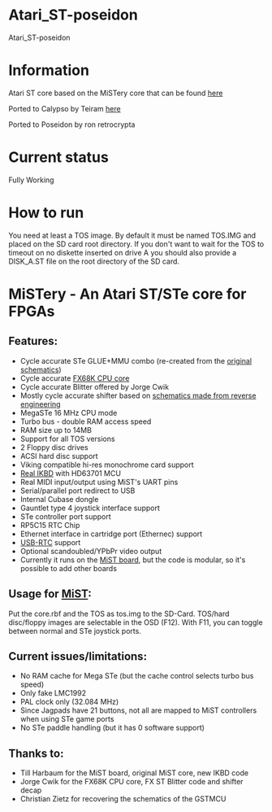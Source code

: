 # Atari_ST-poseidon
Atari_ST-poseidon


# Information
Atari ST core based on the MiSTery core that can be found [here](https://github.com/gyurco/MiSTery)

Ported to Calypso by Teiram [here](https://github.com/teiram/calypso-ports/tree/master/mist)

Ported to Poseidon by ron retrocrypta

# Current status
Fully Working


# How to run
You need at least a TOS image. By default it must be named TOS.IMG and placed on the SD card root directory. If you don't want to wait for the TOS to timeout on no diskette inserted on drive A you should also provide a DISK_A.ST file on the root directory of the SD card.


# MiSTery - An Atari ST/STe core for FPGAs

## Features:

- Cycle accurate STe GLUE+MMU combo (re-created from the [original schematics](https://www.chzsoft.de/asic-web/))
- Cycle accurate [FX68K CPU core](https://github.com/ijor/fx68k)
- Cycle accurate Blitter offered by Jorge Cwik
- Mostly cycle accurate shifter based on [schematics made from reverse engineering](http://www.atari-forum.com/viewtopic.php?t=29658)
- MegaSTe 16 MHz CPU mode
- Turbo bus - double RAM access speed
- RAM size up to 14MB
- Support for all TOS versions
- 2 Floppy disc drives
- ACSI hard disc support
- Viking compatible hi-res monochrome card support
- [Real IKBD](https://github.com/harbaum/ikbd) with HD63701 MCU
- Real MIDI input/output using MiST's UART pins
- Serial/parallel port redirect to USB
- Internal Cubase dongle
- Gauntlet type 4 joystick interface support
- STe controller port support
- RP5C15 RTC Chip
- Ethernet interface in cartridge port (Ethernec) support
- [USB-RTC](https://github.com/mist-devel/mist-board/wiki/UsbRtc) support
- Optional scandoubled/YPbPr video output
- Currently it runs on the [MiST board](https://github.com/mist-devel/mist-board/wiki), but the code is modular, so it's possible to add other boards

## Usage for [MiST](https://github.com/mist-devel/mist-board/wiki):

Put the core.rbf and the TOS as tos.img to the SD-Card. TOS/hard disc/floppy images are selectable in the OSD (F12).
With F11, you can toggle between normal and STe joystick ports.

## Current issues/limitations:

- No RAM cache for Mega STe (but the cache control selects turbo bus speed)
- Only fake LMC1992
- PAL clock only (32.084 MHz)
- Since Jagpads have 21 buttons, not all are mapped to MiST controllers when using STe game ports
- No STe paddle handling (but it has 0 software support)

## Thanks to:

- Till Harbaum for the MiST board, original MiST core, new IKBD code
- Jorge Cwik for the FX68K CPU core, FX ST Blitter code and shifter decap
- Christian Zietz for recovering the schematics of the GSTMCU
